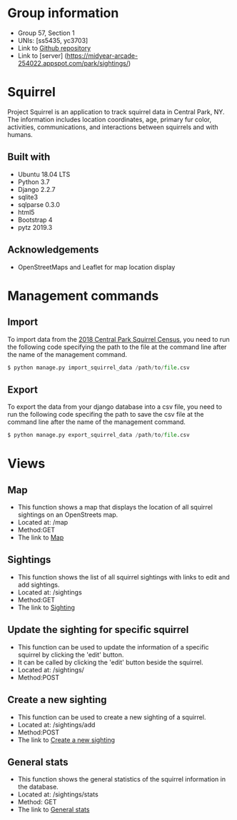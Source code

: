 # Group information
 - Group 57, Section 1
 - UNIs: [ss5435, yc3703]
 - Link to 
[Github repository](https://github.com/chloecheng77cyc/Squirrel.git)
 - Link to [server] (https://midyear-arcade-254022.appspot.com/park/sightings/)

# Squirrel

Project Squirrel is an application to track squirrel data in Central Park, NY. The information includes location coordinates, age, primary fur color, activities, communications, and interactions between squirrels and with humans.

## Built with
- Ubuntu 18.04 LTS
- Python 3.7
- Django 2.2.7
- sqlite3 
- sqlparse 0.3.0
- html5
- Bootstrap 4
- pytz 2019.3

## Acknowledgements
- OpenStreetMaps and Leaflet for map location display

# Management commands
## Import
To import data from the [2018 Central Park Squirrel Census](https://data.cityofnewyork.us/Environment/2018-Central-Park-Squirrel-Census-Squirrel-Data/vfnx-vebw), you need to run the following code specifying the path to the file at the command line after the name of the management command.
```python
$ python manage.py import_squirrel_data /path/to/file.csv
```

## Export
To export the data from your django database into a csv file, you need to run the following code specifing the path to save the csv file at the command line after the name of the management command.
```python
$ python manage.py export_squirrel_data /path/to/file.csv
```

# Views
## Map
 - This function shows a map that displays the location of all squirrel sightings on an OpenStreets map.
 - Located at: ​/map
 - Method:GET
 - The link to [Map](https://midyear-arcade-254022.appspot.com/park/map/)

## Sightings
 - This function shows the list of all squirrel sightings with links to edit and add sightings.
 - Located at: ​/sightings
 - Method:GET
 - The link to [Sighting](https://midyear-arcade-254022.appspot.com/park/sightings/)

## Update the sighting for specific squirrel
 - This function can be used to update the information of a specific squirrel by clicking the 'edit' button.
 - It can be called by clicking the 'edit' button beside the squirrel.
 - Located at: ​/sightings/<unique-squirrel-id>
 - Method:POST

## Create a new sighting
 - This function can be used to create a new sighting of a squirrel.
 - Located at: ​/sightings/add
 - Method:POST
 - The link to [Create a new sighting](https://midyear-arcade-254022.appspot.com/park/sightings/add/)

## General stats
 - This function shows the general statistics of the squirrel information in the database.
 - Located at: ​/sightings/stats
 - Method: GET
 - The link to [General stats](https://midyear-arcade-254022.appspot.com/park/sightings/stats/)







